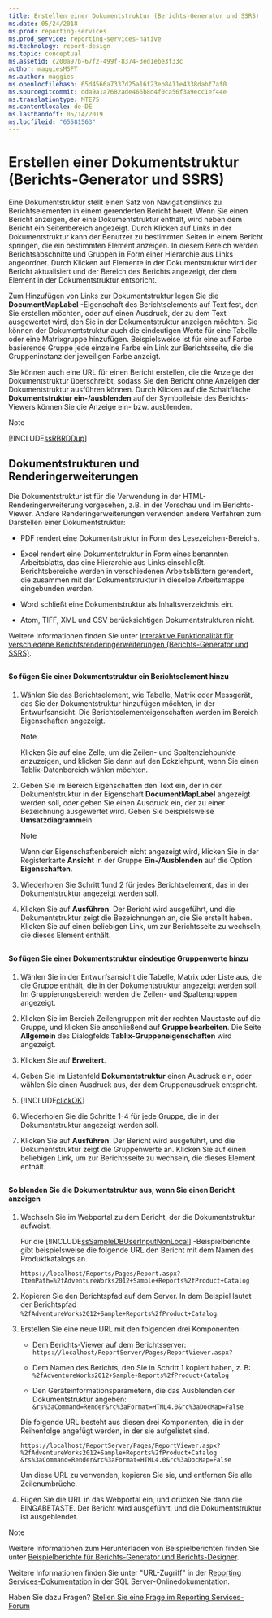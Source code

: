 ```yaml
---
title: Erstellen einer Dokumentstruktur (Berichts-Generator und SSRS) | Microsoft-Dokumentation
ms.date: 05/24/2018
ms.prod: reporting-services
ms.prod_service: reporting-services-native
ms.technology: report-design
ms.topic: conceptual
ms.assetid: c200a97b-67f2-499f-8374-3ed1ebe3f33c
author: maggiesMSFT
ms.author: maggies
ms.openlocfilehash: 65d4566a7337d25a16f23eb8411e4338dabf7af0
ms.sourcegitcommit: dda9a1a7682ade466b8d4f0ca56f3a9ecc1ef44e
ms.translationtype: MTE75
ms.contentlocale: de-DE
ms.lasthandoff: 05/14/2019
ms.locfileid: "65581563"
---
```

# <a name="create-a-document-map-report-builder-and-ssrs"></a>Erstellen einer Dokumentstruktur (Berichts-Generator und SSRS)

Eine Dokumentstruktur stellt einen Satz von Navigationslinks zu Berichtselementen in einem gerenderten Bericht bereit. Wenn Sie einen Bericht anzeigen, der eine Dokumentstruktur enthält, wird neben dem Bericht ein Seitenbereich angezeigt. Durch Klicken auf Links in der Dokumentstruktur kann der Benutzer zu bestimmten Seiten in einem Bericht springen, die ein bestimmten Element anzeigen. In diesem Bereich werden Berichtsabschnitte und Gruppen in Form einer Hierarchie aus Links angeordnet. Durch Klicken auf Elemente in der Dokumentstruktur wird der Bericht aktualisiert und der Bereich des Berichts angezeigt, der dem Element in der Dokumentstruktur entspricht.  
  
 Zum Hinzufügen von Links zur Dokumentstruktur legen Sie die **DocumentMapLabel** -Eigenschaft des Berichtselements auf Text fest, den Sie erstellen möchten, oder auf einen Ausdruck, der zu dem Text ausgewertet wird, den Sie in der Dokumentstruktur anzeigen möchten. Sie können der Dokumentstruktur auch die eindeutigen Werte für eine Tabelle oder eine Matrixgruppe hinzufügen. Beispielsweise ist für eine auf Farbe basierende Gruppe jede einzelne Farbe ein Link zur Berichtsseite, die die Gruppeninstanz der jeweiligen Farbe anzeigt.  
  
 Sie können auch eine URL für einen Bericht erstellen, die die Anzeige der Dokumentstruktur überschreibt, sodass Sie den Bericht ohne Anzeigen der Dokumentstruktur ausführen können. Durch Klicken auf die Schaltfläche **Dokumentstruktur ein-/ausblenden** auf der Symbolleiste des Berichts-Viewers können Sie die Anzeige ein- bzw. ausblenden.  
  
> [!NOTE]  
>  [!INCLUDE[ssRBRDDup](../../includes/ssrbrddup-md.md)]  
  
##  <a name="DocMapRenderExtensions"></a> Dokumentstrukturen und Renderingerweiterungen  
 Die Dokumentstruktur ist für die Verwendung in der HTML-Renderingerweiterung vorgesehen, z.B. in der Vorschau und im Berichts-Viewer. Andere Renderingerweiterungen verwenden andere Verfahren zum Darstellen einer Dokumentstruktur:  
  
-   PDF rendert eine Dokumentstruktur in Form des Lesezeichen-Bereichs.  
  
-   Excel rendert eine Dokumentstruktur in Form eines benannten Arbeitsblatts, das eine Hierarchie aus Links einschließt. Berichtsbereiche werden in verschiedenen Arbeitsblättern gerendert, die zusammen mit der Dokumentstruktur in dieselbe Arbeitsmappe eingebunden werden.  
  
-   Word schließt eine Dokumentstruktur als Inhaltsverzeichnis ein.  
  
-   Atom, TIFF, XML und CSV berücksichtigen Dokumentstrukturen nicht.  
  
 Weitere Informationen finden Sie unter [Interaktive Funktionalität für verschiedene Berichtsrenderingerweiterungen (Berichts-Generator und SSRS)](../../reporting-services/report-builder/interactive-functionality-different-report-rendering-extensions.md).  
  
##  <a name="AddRptItemToMap"></a>   
#### <a name="to-add-a-report-item-to-a-document-map"></a>So fügen Sie einer Dokumentstruktur ein Berichtselement hinzu  
  
1.  Wählen Sie das Berichtselement, wie Tabelle, Matrix oder Messgerät, das Sie der Dokumentstruktur hinzufügen möchten, in der Entwurfsansicht. Die Berichtselementeigenschaften werden im Bereich Eigenschaften angezeigt.  
  
    > [!NOTE]  
    >  Klicken Sie auf eine Zelle, um die Zeilen- und Spaltenziehpunkte anzuzeigen, und klicken Sie dann auf den Eckziehpunt, wenn Sie einen Tablix-Datenbereich wählen möchten.  
  
2.  Geben Sie im Bereich Eigenschaften den Text ein, der in der Dokumentstruktur in der Eigenschaft **DocumentMapLabel** angezeigt werden soll, oder geben Sie einen Ausdruck ein, der zu einer Bezeichnung ausgewertet wird. Geben Sie beispielsweise **Umsatzdiagramm**ein.  
  
    > [!NOTE]  
    >  Wenn der Eigenschaftenbereich nicht angezeigt wird, klicken Sie in der Registerkarte **Ansicht** in der Gruppe **Ein-/Ausblenden** auf die Option **Eigenschaften**.  
  
3.  Wiederholen Sie Schritt 1und 2 für jedes Berichtselement, das in der Dokumentstruktur angezeigt werden soll.  
  
4.  Klicken Sie auf **Ausführen**. Der Bericht wird ausgeführt, und die Dokumentstruktur zeigt die Bezeichnungen an, die Sie erstellt haben. Klicken Sie auf einen beliebigen Link, um zur Berichtsseite zu wechseln, die dieses Element enthält.  

  
##  <a name="AddUniqueValuesToMap"></a>   
#### <a name="to-add-unique-group-values-to-a-document-map"></a>So fügen Sie einer Dokumentstruktur eindeutige Gruppenwerte hinzu  
  
1.  Wählen Sie in der Entwurfsansicht die Tabelle, Matrix oder Liste aus, die die Gruppe enthält, die in der Dokumentstruktur angezeigt werden soll. Im Gruppierungsbereich werden die Zeilen- und Spaltengruppen angezeigt.  
  
2.  Klicken Sie im Bereich Zeilengruppen mit der rechten Maustaste auf die Gruppe, und klicken Sie anschließend auf **Gruppe bearbeiten**. Die Seite **Allgemein** des Dialogfelds **Tablix-Gruppeneigenschaften** wird angezeigt.  
  
3.  Klicken Sie auf **Erweitert**.  
  
4.  Geben Sie im Listenfeld **Dokumentstruktur** einen Ausdruck ein, oder wählen Sie einen Ausdruck aus, der dem Gruppenausdruck entspricht.  
  
5.  [!INCLUDE[clickOK](../../includes/clickok-md.md)]  
  
6.  Wiederholen Sie die Schritte 1-4 für jede Gruppe, die in der Dokumentstruktur angezeigt werden soll.  
  
7.  Klicken Sie auf **Ausführen**. Der Bericht wird ausgeführt, und die Dokumentstruktur zeigt die Gruppenwerte an. Klicken Sie auf einen beliebigen Link, um zur Berichtsseite zu wechseln, die dieses Element enthält.  
  
##  <a name="HideMapWhenViewRpt"></a>   
#### <a name="to-hide-the-document-map-when-you-view-a-report"></a>So blenden Sie die Dokumentstruktur aus, wenn Sie einen Bericht anzeigen  
  
1.  Wechseln Sie im Webportal zu dem Bericht, der die Dokumentstruktur aufweist.  
  
     Für die [!INCLUDE[ssSampleDBUserInputNonLocal](../../includes/sssampledbuserinputnonlocal-md.md)] -Beispielberichte gibt beispielsweise die folgende URL den Bericht mit dem Namen des Produktkatalogs an.  
  
    ```  
    https://localhost/Reports/Pages/Report.aspx?ItemPath=%2fAdventureWorks2012+Sample+Reports%2fProduct+Catalog  
    ```  
  
2.  Kopieren Sie den Berichtspfad auf dem Server. In dem Beispiel lautet der Berichtspfad `%2fAdventureWorks2012+Sample+Reports%2fProduct+Catalog`.  
  
3.  Erstellen Sie eine neue URL mit den folgenden drei Komponenten:  
  
    -   Dem Berichts-Viewer auf dem Berichtsserver: `https://localhost/ReportServer/Pages/ReportViewer.aspx?`  
  
    -   Dem Namen des Berichts, den Sie in Schritt 1 kopiert haben, z. B: `%2fAdventureWorks2012+Sample+Reports%2fProduct+Catalog`  
  
    -   Den Geräteinformationsparametern, die das Ausblenden der Dokumentstruktur angeben: `&rs%3aCommand=Render&rc%3aFormat=HTML4.0&rc%3aDocMap=False`  
  
     Die folgende URL besteht aus diesen drei Komponenten, die in der Reihenfolge angefügt werden, in der sie aufgelistet sind.  
  
    ```  
    https://localhost/ReportServer/Pages/ReportViewer.aspx?  
    %2fAdventureWorks2012+Sample+Reports%2fProduct+Catalog  
    &rs%3aCommand=Render&rc%3aFormat=HTML4.0&rc%3aDocMap=False  
    ```  
  
     Um diese URL zu verwenden, kopieren Sie sie, und entfernen Sie alle Zeilenumbrüche.  
  
4.  Fügen Sie die URL in das Webportal ein, und drücken Sie dann die EINGABETASTE. Der Bericht wird ausgeführt, und die Dokumentstruktur ist ausgeblendet.  
  
> [!NOTE]  
>  Weitere Informationen zum Herunterladen von Beispielberichten finden Sie unter [Beispielberichte für Berichts-Generator und Berichts-Designer](https://go.microsoft.com/fwlink/?LinkId=198283).  
>   
>  Weitere Informationen finden Sie unter "URL-Zugriff" in der [Reporting Services-Dokumentation](https://go.microsoft.com/fwlink/?linkid=121312) in der SQL Server-Onlinedokumentation.  


Haben Sie dazu Fragen? [Stellen Sie eine Frage im Reporting Services-Forum](https://go.microsoft.com/fwlink/?LinkId=620231)
